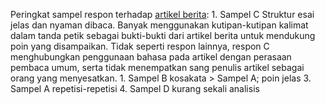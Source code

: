 Peringkat sampel respon terhadap [artikel berita](https://www.thesun.co.uk/sport/athletics/4179736/usain-bolt-justin-gatlin-world-championships/):
	1. Sampel C
			Struktur esai jelas dan nyaman dibaca. 
			Banyak menggunakan kutipan-kutipan kalimat dalam tanda petik sebagai bukti-bukti dari artikel berita untuk mendukung poin yang disampaikan.
			Tidak seperti respon lainnya, respon C menghubungkan penggunaan bahasa pada artikel dengan perasaan pembaca umum, serta tidak menempatkan sang penulis artikel sebagai orang yang menyesatkan.
	1. Sampel B
		kosakata > Sampel A; poin jelas
	3. Sampel A
		repetisi-repetisi
	4. Sampel D
		kurang sekali analisis